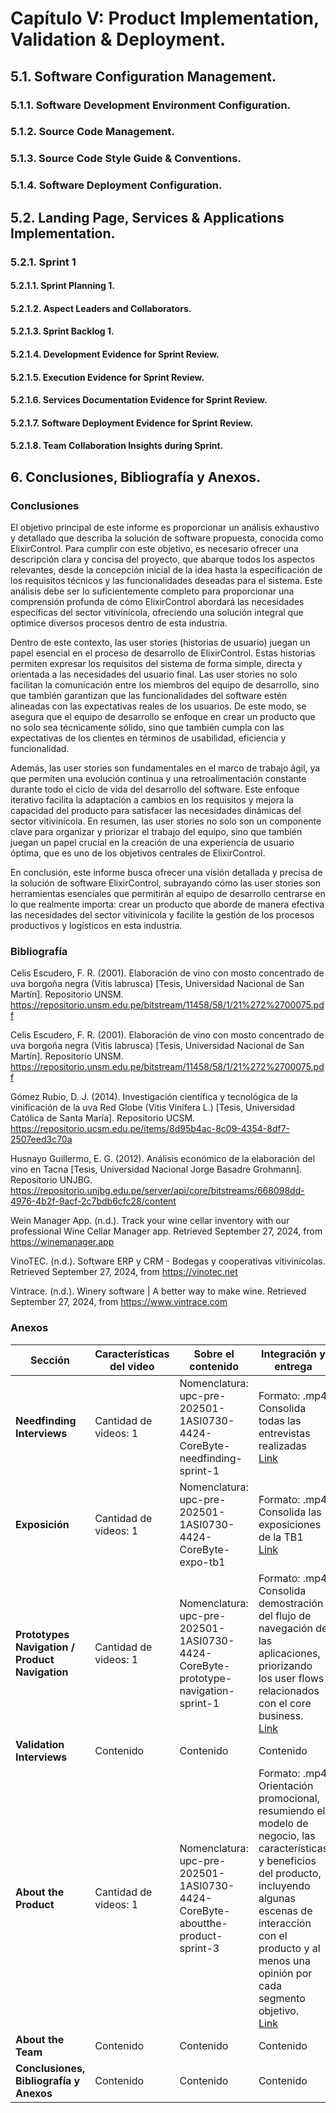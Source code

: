 # Capítulo V: Product Implementation, Validation & Deployment.

## 5.1. Software Configuration Management.

### 5.1.1. Software Development Environment Configuration.

### 5.1.2. Source Code Management.

### 5.1.3. Source Code Style Guide & Conventions.

### 5.1.4. Software Deployment Configuration.

## 5.2. Landing Page, Services & Applications Implementation.

### 5.2.1. Sprint 1

#### 5.2.1.1. Sprint Planning 1.

#### 5.2.1.2. Aspect Leaders and Collaborators.

#### 5.2.1.3. Sprint Backlog 1.

#### 5.2.1.4. Development Evidence for Sprint Review.

#### 5.2.1.5. Execution Evidence for Sprint Review.

#### 5.2.1.6. Services Documentation Evidence for Sprint Review.

#### 5.2.1.7. Software Deployment Evidence for Sprint Review.

#### 5.2.1.8. Team Collaboration Insights during Sprint.

## 6. Conclusiones, Bibliografía y Anexos.

### Conclusiones 

El objetivo principal de este informe es proporcionar un análisis exhaustivo y detallado que describa la solución de software propuesta, conocida como ElixirControl. Para cumplir con este objetivo, es necesario ofrecer una descripción clara y concisa del proyecto, que abarque todos los aspectos relevantes, desde la concepción inicial de la idea hasta la especificación de los requisitos técnicos y las funcionalidades deseadas para el sistema. Este análisis debe ser lo suficientemente completo para proporcionar una comprensión profunda de cómo ElixirControl abordará las necesidades específicas del sector vitivinícola, ofreciendo una solución integral que optimice diversos procesos dentro de esta industria.

Dentro de este contexto, las user stories (historias de usuario) juegan un papel esencial en el proceso de desarrollo de ElixirControl. Estas historias permiten expresar los requisitos del sistema de forma simple, directa y orientada a las necesidades del usuario final. Las user stories no solo facilitan la comunicación entre los miembros del equipo de desarrollo, sino que también garantizan que las funcionalidades del software estén alineadas con las expectativas reales de los usuarios. De este modo, se asegura que el equipo de desarrollo se enfoque en crear un producto que no solo sea técnicamente sólido, sino que también cumpla con las expectativas de los clientes en términos de usabilidad, eficiencia y funcionalidad.

Además, las user stories son fundamentales en el marco de trabajo ágil, ya que permiten una evolución continua y una retroalimentación constante durante todo el ciclo de vida del desarrollo del software. Este enfoque iterativo facilita la adaptación a cambios en los requisitos y mejora la capacidad del producto para satisfacer las necesidades dinámicas del sector vitivinícola. En resumen, las user stories no solo son un componente clave para organizar y priorizar el trabajo del equipo, sino que también juegan un papel crucial en la creación de una experiencia de usuario óptima, que es uno de los objetivos centrales de ElixirControl.

En conclusión, este informe busca ofrecer una visión detallada y precisa de la solución de software ElixirControl, subrayando cómo las user stories son herramientas esenciales que permitirán al equipo de desarrollo centrarse en lo que realmente importa: crear un producto que aborde de manera efectiva las necesidades del sector vitivinícola y facilite la gestión de los procesos productivos y logísticos en esta industria.

### Bibliografía

Celis Escudero, F. R. (2001). Elaboración de vino con mosto concentrado de uva borgoña negra (Vitis labrusca) [Tesis, Universidad Nacional de San Martín]. Repositorio UNSM. https://repositorio.unsm.edu.pe/bitstream/11458/58/1/21%272%2700075.pdf

Celis Escudero, F. R. (2001). Elaboración de vino con mosto concentrado de uva borgoña negra (Vitis labrusca) [Tesis, Universidad Nacional de San Martín]. Repositorio UNSM. https://repositorio.unsm.edu.pe/bitstream/11458/58/1/21%272%2700075.pdf

Gómez Rubio, D. J. (2014). Investigación científica y tecnológica de la vinificación de la uva Red Globe (Vitis Vinífera L.) [Tesis, Universidad Católica de Santa María]. Repositorio UCSM. https://repositorio.ucsm.edu.pe/items/8d95b4ac-8c09-4354-8df7-2507eed3c70a

Husnayo Guillermo, E. G. (2012). Análisis económico de la elaboración del vino en Tacna [Tesis, Universidad Nacional Jorge Basadre Grohmann]. Repositorio UNJBG. https://repositorio.unjbg.edu.pe/server/api/core/bitstreams/668098dd-4976-4b2f-9acf-2c7bdb6cfc28/content

Wein Manager App. (n.d.). Track your wine cellar inventory with our professional Wine Cellar Manager app. Retrieved September 27, 2024, from https://winemanager.app

VinoTEC. (n.d.). Software ERP y CRM - Bodegas y cooperativas vitivinícolas. Retrieved September 27, 2024, from https://vinotec.net

Vintrace. (n.d.). Winery software | A better way to make wine. Retrieved September 27, 2024, from https://www.vintrace.com


### Anexos

| **Sección**                         | **Características del video**  | **Sobre el contenido** | **Integración y entrega**                                                                 |
|-------------------------------------|--------------------------------|------------------------|-------------------------------------------------------------------------------------------|
| **Needfinding Interviews**          | Cantidad de videos: 1         | Nomenclatura: upc-pre-202501-1ASI0730-4424-CoreByte-needfinding-sprint-1 | Formato: .mp4 <br> Consolida todas las entrevistas realizadas <br> [Link]() |
| **Exposición**                      | Cantidad de videos: 1         | Nomenclatura: upc-pre-202501-1ASI0730-4424-CoreByte-expo-tb1 | Formato: .mp4 <br> Consolida las exposiciones de la TB1 <br> [Link]() |
| **Prototypes Navigation / Product Navigation** | Cantidad de videos: 1         | Nomenclatura: upc-pre-202501-1ASI0730-4424-CoreByte-prototype-navigation-sprint-1 | Formato: .mp4 <br> Consolida demostración del flujo de navegación de las aplicaciones, priorizando los user flows relacionados con el core business. <br> [Link]() |
| **Validation Interviews**            | Contenido                     | Contenido              | Contenido                                                                                 |
| **About the Product**               | Cantidad de videos: 1         | Nomenclatura: upc-pre-202501-1ASI0730-4424-CoreByte-aboutthe-product-sprint-3 | Formato: .mp4 <br> Orientación promocional, resumiendo el modelo de negocio, las características y beneficios del producto, incluyendo algunas escenas de interacción con el producto y al menos una opinión por cada segmento objetivo. <br> [Link]() |
| **About the Team**                  | Contenido                     | Contenido              | Contenido                                                                                 |
| **Conclusiones, Bibliografía y Anexos** | Contenido                     | Contenido              | Contenido                                                                                 |

